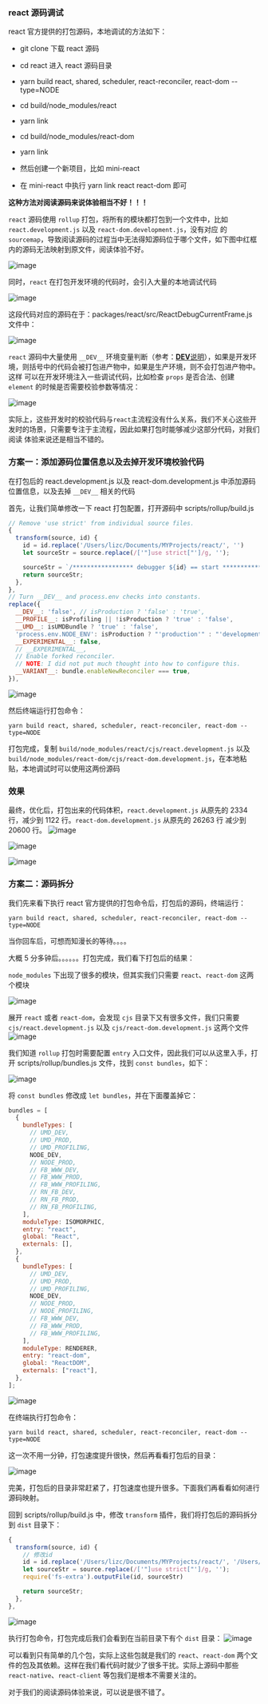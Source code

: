 ### react 源码调试

react 官方提供的打包源码，本地调试的方法如下：

- git clone 下载 react 源码
- cd react 进入 react 源码目录
- yarn build react, shared, scheduler, react-reconciler, react-dom --type=NODE
- cd build/node_modules/react
- yarn link
- cd build/node_modules/react-dom
- yarn link

- 然后创建一个新项目，比如 mini-react
- 在 mini-react 中执行 yarn link react react-dom 即可

**这种方法对阅读源码来说体验相当不好！！！**

`react` 源码使用 `rollup` 打包，将所有的模块都打包到一个文件中，比如 `react.development.js` 以及 `react-dom.development.js`，没有对应
的 `sourcemap`，导致阅读源码的过程当中无法得知源码位于哪个文件，如下图中红框内的源码无法映射到原文件，阅读体验不好。

![image](https://github.com/lizuncong/mini-react/blob/master/imgs/debug-01.jpg)

同时，`react` 在打包开发环境的代码时，会引入大量的本地调试代码

![image](https://github.com/lizuncong/mini-react/blob/master/imgs/debug-02.jpg)

这段代码对应的源码在于：packages/react/src/ReactDebugCurrentFrame.js 文件中：

![image](https://github.com/lizuncong/mini-react/blob/master/imgs/debug-03.jpg)

`react` 源码中大量使用 `__DEV__` 环境变量判断（参考：[**DEV**说明](https://zh-hans.reactjs.org/docs/codebase-overview.html#development-and-production)），如果是开发环境，则括号中的代码会被打包进产物中，如果是生产环境，则不会打包进产物中。这样
可以在开发环境注入一些调试代码，比如检查 `props` 是否合法、创建 `element` 的时候是否需要校验参数等情况：

![image](https://github.com/lizuncong/mini-react/blob/master/imgs/debug-04.jpg)

实际上，这些开发时的校验代码与`react`主流程没有什么关系，我们不关心这些开发时的场景，只需要专注于主流程，因此如果打包时能够减少这部分代码，对我们阅读
体验来说还是相当不错的。

### 方案一：添加源码位置信息以及去掉开发环境校验代码

在打包后的 react.development.js 以及 react-dom.development.js 中添加源码位置信息，以及去掉 `__DEV__` 相关的代码

首先，让我们简单修改一下 react 打包配置，打开源码中 scripts/rollup/build.js

```javascript
// Remove 'use strict' from individual source files.
{
  transform(source, id) {
    id = id.replace('/Users/lizc/Documents/MYProjects/react/', '')
    let sourceStr = source.replace(/['"]use strict["']/g, '');

    sourceStr = `/***************** debugger ${id} == start *****************/\n${source}\n/***************** debugger ${id} == end *****************/`
    return sourceStr;
  },
},
// Turn __DEV__ and process.env checks into constants.
replace({
  __DEV__: 'false', // isProduction ? 'false' : 'true',
  __PROFILE__: isProfiling || !isProduction ? 'true' : 'false',
  __UMD__: isUMDBundle ? 'true' : 'false',
  'process.env.NODE_ENV': isProduction ? "'production'" : "'development'",
  __EXPERIMENTAL__: false,
  // __EXPERIMENTAL__,
  // Enable forked reconciler.
  // NOTE: I did not put much thought into how to configure this.
  __VARIANT__: bundle.enableNewReconciler === true,
}),
```

![image](https://github.com/lizuncong/mini-react/blob/master/imgs/debug-05.jpg)

然后终端运行打包命令：

```shell
yarn build react, shared, scheduler, react-reconciler, react-dom --type=NODE
```

打包完成，复制 `build/node_modules/react/cjs/react.development.js` 以及
`build/node_modules/react-dom/cjs/react-dom.development.js`，在本地粘贴，本地调试时可以使用这两份源码

### 效果

最终，优化后，打包出来的代码体积，`react.development.js` 从原先的 2334 行，减少到 1122 行。`react-dom.development.js` 从原先的 26263 行
减少到 20600 行。
![image](https://github.com/lizuncong/mini-react/blob/master/imgs/debug-06.jpg)

![image](https://github.com/lizuncong/mini-react/blob/master/imgs/debug-07.jpg)

![image](https://github.com/lizuncong/mini-react/blob/master/imgs/debug-08.jpg)

### 方案二：源码拆分

我们先来看下执行 react 官方提供的打包命令后，打包后的源码，终端运行：

```shell
yarn build react, shared, scheduler, react-reconciler, react-dom --type=NODE
```

当你回车后，可想而知漫长的等待。。。。

大概 5 分多钟后。。。。。。打包完成，我们看下打包后的结果：

`node_modules` 下出现了很多的模块，但其实我们只需要 `react`、`react-dom` 这两个模块

![image](https://github.com/lizuncong/mini-react/blob/master/imgs/build-01.jpg)

展开 `react` 或者 `react-dom`，会发现 `cjs` 目录下又有很多文件，我们只需要 `cjs/react.development.js` 以及 `cjs/react-dom.development.js` 这两个文件
![image](https://github.com/lizuncong/mini-react/blob/master/imgs/debug-09.jpg)

我们知道 `rollup` 打包时需要配置 `entry` 入口文件，因此我们可以从这里入手，打开 scripts/rollup/bundles.js 文件，找到 `const bundles`，如下：

![image](https://github.com/lizuncong/mini-react/blob/master/imgs/debug-09.jpg)

将 `const bundles` 修改成 `let bundles`，并在下面覆盖掉它：

```js
bundles = [
  {
    bundleTypes: [
      // UMD_DEV,
      // UMD_PROD,
      // UMD_PROFILING,
      NODE_DEV,
      // NODE_PROD,
      // FB_WWW_DEV,
      // FB_WWW_PROD,
      // FB_WWW_PROFILING,
      // RN_FB_DEV,
      // RN_FB_PROD,
      // RN_FB_PROFILING,
    ],
    moduleType: ISOMORPHIC,
    entry: "react",
    global: "React",
    externals: [],
  },
  {
    bundleTypes: [
      // UMD_DEV,
      // UMD_PROD,
      // UMD_PROFILING,
      NODE_DEV,
      // NODE_PROD,
      // NODE_PROFILING,
      // FB_WWW_DEV,
      // FB_WWW_PROD,
      // FB_WWW_PROFILING,
    ],
    moduleType: RENDERER,
    entry: "react-dom",
    global: "ReactDOM",
    externals: ["react"],
  },
];
```

![image](https://github.com/lizuncong/mini-react/blob/master/imgs/debug-11.jpg)

在终端执行打包命令：

```shell
yarn build react, shared, scheduler, react-reconciler, react-dom --type=NODE
```

这一次不用一分钟，打包速度提升很快，然后再看看打包后的目录：

![image](https://github.com/lizuncong/mini-react/blob/master/imgs/debug-12.jpg)

完美，打包后的目录非常赶紧了，打包速度也提升很多。下面我们再看看如何进行源码映射。

回到 scripts/rollup/build.js 中，修改 `transform` 插件，我们将打包后的源码拆分到 `dist` 目录下：

```js
{
  transform(source, id) {
    // 修改id
    id = id.replace('/Users/lizc/Documents/MYProjects/react/', '/Users/lizc/Documents/MYProjects/react/dist/')
    let sourceStr = source.replace(/['"]use strict["']/g, '');
    require('fs-extra').outputFile(id, sourceStr)

    return sourceStr;
  },
},
```

![image](https://github.com/lizuncong/mini-react/blob/master/imgs/debug-13.jpg)

执行打包命令，打包完成后我们会看到在当前目录下有个 `dist` 目录：
![image](https://github.com/lizuncong/mini-react/blob/master/imgs/debug-14.jpg)

可以看到只有简单的几个包，实际上这些包就是我们的 `react`、`react-dom` 两个文件的包及其依赖。这样在我们看代码时就少了很多干扰。实际上源码中那些 `react-native`、`react-client` 等包我们是根本不需要关注的。

对于我们的阅读源码体验来说，可以说是很不错了。
